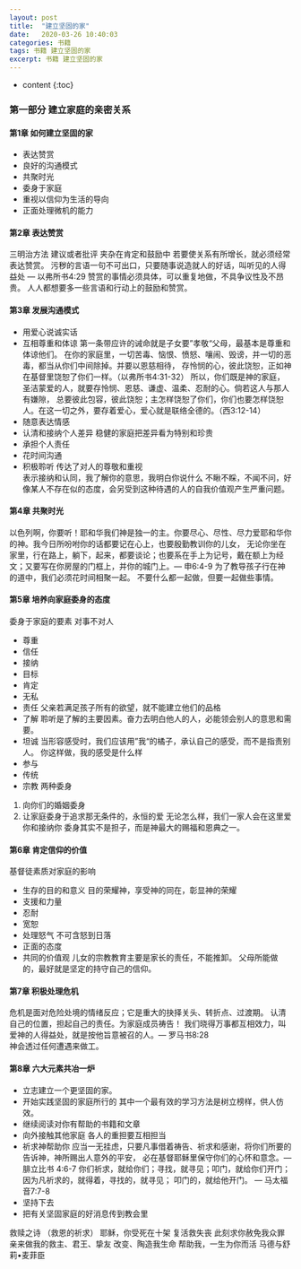 ```yaml
---
layout: post
title:  "建立坚固的家"
date:   2020-03-26 10:40:03
categories: 书籍
tags: 书籍 建立坚固的家
excerpt: 书籍 建立坚固的家
---
```


* content
{:toc}

### 第一部分  建立家庭的亲密关系
#### 第1章 如何建立坚固的家
* 表达赞赏
* 良好的沟通模式
* 共聚时光
* 委身于家庭
* 重视以信仰为生活的导向
* 正面处理微机的能力

#### 第2章 表达赞赏
三明治方法  建议或者批评 夹杂在肯定和鼓励中
若要使关系有所增长，就必须经常表达赞赏。
污秽的言语一句不可出口，只要随事说造就人的好话，叫听见的人得益处  — 以弗所书4:29
赞赏的事情必须具体，可以重复地做，不具争议性及不昂贵。
人人都想要多一些言语和行动上的鼓励和赞赏。

#### 第3章 发展沟通模式
* 用爱心说诚实话
* 互相尊重和体谅
第一条带应许的诫命就是子女要”孝敬“父母，最基本是尊重和体谅他们。
在你的家庭里，一切苦毒、恼恨、愤怒、嚷闹、毁谤，并一切的恶毒，都当从你们中间除掉。并要以恩慈相待，
存怜悯的心，彼此饶恕，正如神在基督里饶恕了你们一样。（以弗所书4:31-32） 
所以，你们既是神的家庭，圣洁蒙爱的人，就要存怜悯、恩慈、谦虚、温柔、忍耐的心。倘若这人与那人有嫌隙，
总要彼此包容，彼此饶恕；主怎样饶恕了你们，你们也要怎样饶恕人。在这一切之外，要存着爱心，爱心就是联络全德的。（西3:12-14）
* 随意表达情感
* 认清和接纳个人差异
稳健的家庭把差异看为特别和珍贵
* 承担个人责任
* 花时间沟通
* 积极聆听 传达了对人的尊敬和重视  
表示接纳和认同，我了解你的意思，我明白你说什么
不瞅不睬，不闻不问，好像某人不存在似的态度，会另受到这种待遇的人的自我价值观产生严重问题。

#### 第4章 共聚时光
以色列啊，你要听！耶和华我们神是独一的主。你要尽心、尽性、尽力爱耶和华你的神。我今日所吩咐你的话都要记在心上，也要殷勤教训你的儿女，
无论你坐在家里，行在路上，躺下，起来，都要谈论；也要系在手上为记号，戴在额上为经文；又要写在你房屋的门框上，并你的城门上。— 申6:4-9
为了教导孩子行在神的道中，我们必须花时间相聚一起。
不要什么都一起做，但要一起做些事情。

#### 第5章 培养向家庭委身的态度
委身于家庭的要素
对事不对人
* 尊重
* 信任
* 接纳
* 目标
* 肯定
* 无私
* 责任  父亲若满足孩子所有的欲望，就不能建立他们的品格
* 了解  聆听是了解的主要因素。奋力去明白他人的人，必能领会别人的意思和需要。
* 坦诚  当形容感受时，我们应该用”我“的橘子，承认自己的感受，而不是指责别人。  你这样做，我的感受是什么样
* 参与
* 传统
* 宗教
两种委身
1. 向你们的婚姻委身
2. 让家庭委身于追求那无条件的，永恒的爱
无论怎么样，我们一家人会在这里爱你和接纳你
委身其实不是担子，而是神最大的赐福和恩典之一。

#### 第6章 肯定信仰的价值
基督徒素质对家庭的影响
* 生存的目的和意义           目的荣耀神，享受神的同在，彰显神的荣耀
* 支援和力量
* 忍耐
* 宽恕
* 处理怒气  不可含怒到日落
* 正面的态度
* 共同的价值观
儿女的宗教教育主要是家长的责任，不能推卸。
父母所能做的，最好就是坚定的持守自己的信仰。

#### 第7章 积极处理危机
危机是面对危险处境的情绪反应；它是重大的抉择关头、转折点、过渡期。
认清自己的位置，担起自己的责任。为家庭成员祷告！
我们晓得万事都互相效力，叫爱神的人得益处，就是按他旨意被召的人。— 罗马书8:28   
神会透过任何遭遇来做工。

#### 第8章 六大元素共冶一炉
* 立志建立一个更坚固的家。
* 开始实践坚固的家庭所行的 其中一个最有效的学习方法是树立榜样，供人仿效。
* 继续阅读对你有帮助的书籍和文章
* 向外接触其他家庭  各人的重担要互相担当
* 祈求神帮助你
应当一无挂虑，只要凡事借着祷告、祈求和感谢，将你们所要的告诉神，神所赐出人意外的平安，
必在基督耶稣里保守你们的心怀和意念。— 腓立比书 4:6-7
你们祈求，就给你们；寻找，就寻见；叩门，就给你们开门；因为凡祈求的，就得着，寻找的，就寻见；
叩门的，就给他开门。 — 马太福音7:7-8
* 坚持下去
* 把有关坚固家庭的好消息传到教会里

救赎之诗
（救恩的祈求）
耶稣，你受死在十架
复活救失丧
此刻求你赦免我众罪
亲来做我的救主、君王、挚友
改变、陶造我生命
帮助我，一生为你而活
马德与舒莉•麦菲臣
